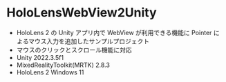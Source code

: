 # HoloLensWebView2Unity
- HoloLens 2 の Unity アプリ内で WebView が利用できる機能に Pointer によるマウス入力を追加したサンプルプロジェクト
- マウスのクリックとスクロール機能に対応
- Unity 2022.3.5f1
- MixedRealityToolkit(MRTK) 2.8.3
- HoloLens 2 Windows 11